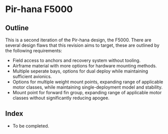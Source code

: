 # Pir-hana F5000

## Outline
This is a second iteration of the Pir-hana design, the F5000. There are several design flaws that this revision aims to target, these are outlined by the following requirements:
* Field access to anchors and recovery system without tooling.
* Airframe material with more options for hardware mounting methods.
* Multiple seperate bays, options for dual deploy while maintaining sufficient avionics.
* Options for multiple weight mount points, expanding range of applicable motor classes, while maintaining single-deployment model and stability.
* Mount point for forward fin group, expanding range of applicable motor classes without significantly reducing apogee.

## Index
* To be completed.
